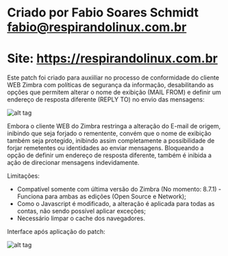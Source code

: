 # Criado por Fabio Soares Schmidt <fabio@respirandolinux.com.br>
# Site: https://respirandolinux.com.br

Este patch foi criado para auxiiliar no processo de conformidade do cliente WEB Zimbra com políticas de segurança da informação, desabilitando as opções que permitem alterar o nome de exibição (MAIL FROM) e definir um endereço de resposta diferente (REPLY TO) no envio das mensagens:

![alt tag](https://respirandolinux.files.wordpress.com/2016/11/zimbra-preferc3aancias-contas-google-chrome.jpg)

Embora o cliente WEB do Zimbra restringa a alteração do E-mail de origem, inibindo que seja forjado o rementente, convém que o nome de exibição também seja protegido, inibindo assim completamente a possibilidade de forjar remetentes ou identidades ao enviar mensagens. Bloqueando a opção de definir um endereço de resposta diferente, também é inibida a ação de direcionar mensagens indevidamente.

Limitações:

- Compatível somente com última versão do Zimbra (No momento: 8.7.1) - Funciona para ambas as edições (Open Source e Network);
- Como o Javascript é modificado, a alteração é aplicada para todas as contas, não sendo possível aplicar exceções;
- Necessário limpar o cache dos navegadores.

Interface após aplicação do patch:

![alt tag](https://respirandolinux.files.wordpress.com/2016/11/prtscr-capture.jpg)
